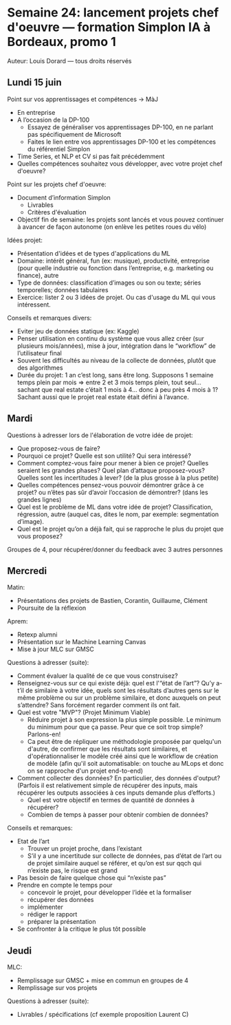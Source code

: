 # Semaine 24: lancement projets chef d'oeuvre — formation Simplon IA à Bordeaux, promo 1

Auteur: Louis Dorard — tous droits réservés

## Lundi 15 juin

Point sur vos apprentissages et compétences -> MàJ
* En entreprise
* A l’occasion de la DP-100
  * Essayez de généraliser vos apprentissages DP-100, en ne parlant pas spécifiquement de Microsoft
  * Faites le lien entre vos apprentissages DP-100 et les compétences du référentiel Simplon
* Time Series, et NLP et CV si pas fait précédemment
* Quelles compétences souhaitez vous développer, avec votre projet chef d'oeuvre?

Point sur les projets chef d'oeuvre:
* Document d’information Simplon
  * Livrables
  * Critères d'évaluation
* Objectif fin de semaine: les projets sont lancés et vous pouvez continuer à avancer de façon autonome (on enlève les petites roues du vélo)

Idées projet:
* Présentation d'idées et de types d'applications du ML
* Domaine: intérêt général, fun (ex: musique), productivité, entreprise (pour quelle industrie ou fonction dans l’entreprise, e.g. marketing ou finance), autre
* Type de données: classification d’images ou son ou texte; séries temporelles; données tabulaires
* Exercice: lister 2 ou 3 idées de projet. Ou cas d'usage du ML qui vous intéressent.

Conseils et remarques divers:
* Eviter jeu de données statique (ex: Kaggle)
* Penser utilisation en continu du système que vous allez créer (sur plusieurs mois/années), mise à jour, intégration dans le “workflow” de l’utilisateur final
* Souvent les difficultés au niveau de la collecte de données, plutôt que des algorithmes
* Durée du projet: 1 an c’est long, sans être long. Supposons 1 semaine temps plein par mois => entre 2 et 3 mois temps plein, tout seul… sachant que real estate c’était 1 mois à 4… donc à peu près 4 mois à 1? Sachant aussi que le projet real estate était défini à l’avance.

## Mardi

Questions à adresser lors de l'élaboration de votre idée de projet:
* Que proposez-vous de faire?
* Pourquoi ce projet? Quelle est son utilité? Qui sera intéressé?
* Comment comptez-vous faire pour mener à bien ce projet? Quelles seraient les grandes phases? Quel plan d’attaque proposez-vous? Quelles sont les incertitudes à lever? (de la plus grosse à la plus petite)
* Quelles compétences pensez-vous pouvoir démontrer grâce à ce projet? ou n’êtes pas sûr d’avoir l’occasion de démontrer? (dans les grandes lignes)
* Quel est le problème de ML dans votre idée de projet? Classification, régression, autre (auquel cas, dites le nom, par exemple: segmentation d’image).
* Quel est le projet qu’on a déjà fait, qui se rapproche le plus du projet que vous proposez?

Groupes de 4, pour récupérer/donner du feedback avec 3 autres personnes

## Mercredi

Matin:
* Présentations des projets de Bastien, Corantin, Guillaume, Clément
* Poursuite de la réflexion

Aprem:
* Retexp alumni
* Présentation sur le Machine Learning Canvas
* Mise à jour MLC sur GMSC

Questions à adresser (suite):
* Comment évaluer la qualité de ce que vous construisez?
* Renseignez-vous sur ce qui existe déjà: quel est l'“état de l’art”? Qu’y a-t’il de similaire à votre idée, quels sont les résultats d’autres gens sur le même problème ou sur un problème similaire, et donc auxquels on peut s’attendre? Sans forcément regarder comment ils ont fait.
* Quel est votre "MVP"? (Projet Minimum Viable)
  * Réduire projet à son expression la plus simple possible. Le minimum du minimum pour que ça passe. Peur que ce soit trop simple? Parlons-en!
  * Ca peut être de répliquer une méthodologie proposée par quelqu'un d'autre, de confirmer que les résultats sont similaires, et d'opérationnaliser le modèle créé ainsi que le workflow de création de modèle (afin qu'il soit automatisable: on touche au MLops et donc on se rapproche d'un projet end-to-end)
* Comment collecter des données? En particulier, des données d'output? (Parfois il est relativement simple de récupérer des inputs, mais récupérer les outputs associées à ces inputs demande plus d’efforts.)
  * Quel est votre objectif en termes de quantité de données à récupérer?
  * Combien de temps à passer pour obtenir combien de données?

Conseils et remarques:
* Etat de l’art
	* Trouver un projet proche, dans l’existant 
	* S’il y a une incertitude sur collecte de données, pas d’état de l’art ou de projet similaire auquel se référer, et qu’on est sur qqch qui n’existe pas, le risque est grand
* Pas besoin de faire quelque chose qui “n’existe pas”
* Prendre en compte le temps pour
	* concevoir le projet, pour développer l’idée et la formaliser
	* récupérer des données
	* implémenter
	* rédiger le rapport
	* préparer la présentation
* Se confronter à la critique le plus tôt possible

## Jeudi

MLC:
* Remplissage sur GMSC + mise en commun en groupes de 4
* Remplissage sur vos projets

Questions à adresser (suite):
* Livrables / spécifications (cf exemple proposition Laurent C)